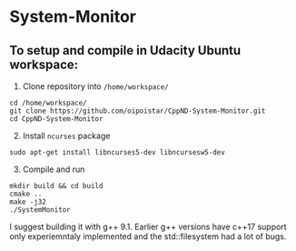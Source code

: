 # System-Monitor

## To setup and compile in Udacity Ubuntu workspace:

1. Clone repository into `/home/workspace/`
```
cd /home/workspace/
git clone https://github.com/oipoistar/CppND-System-Monitor.git
cd CppND-System-Monitor
```
2. Install `ncurses` package
```
sudo apt-get install libncurses5-dev libncursesw5-dev
```
3. Compile and run
```
mkdir build && cd build
cmake ..
make -j32
./SystemMonitor
```

I suggest building it with g++ 9.1. Earlier g++ versions have c++17 support only experiemntaly implemented and the std::filesystem had a lot of bugs.